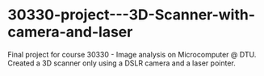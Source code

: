 # 30330-project---3D-Scanner-with-camera-and-laser
Final project for course 30330 - Image analysis on Microcomputer @ DTU. Created a 3D scanner only using a DSLR camera and a laser pointer. 
